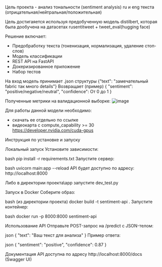 Цель проекта - анализ тональности (sentiment analysis) ru и eng текста (отрицательная/нейтральная/положительная)

Цель достигаяется используя предобученную модель distilbert, которая была дообучена на датасетах rusentitweet + tweet_eval(hugging face)

Решение включает:
- Предобработку текста (токенизация, нормализация, удаление стоп-слов)
- Модель классификации
- REST API на FastAPI
- Докеризированное приложение
- Набор тестов

На вход модель принимает .json структуры
{"text": "замечательный fabric так много details"}
Возвращает (пример)
{
  "sentiment": "positive/negative/neutral",
  "confidence": От 0 до 1
}

Полученные метрики на валидационной выборке:
![image](https://github.com/user-attachments/assets/0ef884af-aae2-4c54-af5a-3bc665445121)


Для работы данной модели необходимо:
- скачать ее отдельно по ссылке 
- видеокарта с compute_capability >= 30
  https://developer.nvidia.com/cuda-gpus

Инструкция по установке и запуску

Локальный запуск
Установите зависимости:

bash
pip install -r requirements.txt
Запустите сервер:

bash
uvicorn main:app --reload
API будет доступно по адресу: http://localhost:8000

Либо в директории проекта\app запустите dev_test.py

Запуск в Docker
Соберите образ:

bash (из директории проекта)
docker build -t sentiment-api .
Запустите контейнер:

bash
docker run -p 8000:8000 sentiment-api

Использование API
Отправьте POST-запрос на /predict с JSON-телом:

json
{
  "text": "Ваш текст для анализа"
}
Пример ответа:

json
{
  "sentiment": "positive",
  "confidence": 0.87
}

Документация API доступна по адресу http://localhost:8000/docs (Swagger UI)
